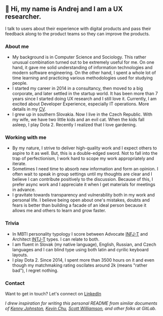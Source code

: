 <!---
TODO
- [ ] Add 'SaaS' and/or 'B2B'

Bio: Experienced UX researcher excited about Developer Experience – ♾ DevOps, ⚙️ Infrastructure, 🔮 Observability, 👐 Open-source | ex-@GitLab

Short summary: UX researcher with 7 years of experience. Currently excited mainly about Developer Experience – ♾ DevOps, ⚙️ Infrastructure, 🔮 Observability, 👐 Open-source. Father of 2 kiddos, Dota 2 player. Based in Brno, Czech Republic.
--->

## 👋 Hi, my name is Andrej and I am a UX researcher. 

I talk to users about their experience with digital products and pass their feedback along to the product teams so they can improve the products.

<!-- I do interviews, surveys, usability tests and many more.  -->

### About me
- My background is in Computer Science and Sociology. This rather unusual combination turned out to be extremely useful for me. On one hand, it gave me solid understanding of information technologies and modern software engineering. On the other hand, I spent a whole lot of time learning and practicing various methodologies used for studying people.
- I started my career in 2014 in a consultancy, then moved to a big corporate, and later settled in the startup world. It has been more than 7 years since I started doing UX research and I still love it. Currently, I am excited about Developer Experience, especially IT operations. More details in my [CV](https://github.com/AndrejKiri/AndrejKiri/blob/ccfa33fc4baef82f32d1fd9278aa9ea44329faa0/CV.md).
- I grew up in southern Slovakia. Now I live in the Czech Republic. With my wife, we have two little kids and an evil cat. When the kids fall asleep, I play Dota 2. Recently I realized that I love gardening.

### Working with me
- By my nature, I strive to deliver high-quality work and I expect others to aspire to it as well. But, this is a double-edged sword. Not to fall into the trap of perfectionism, I work hard to scope my work appropriately and iterate.
- Sometimes I need time to absorb new information and form an opinion. I often wait to speak in group settings until my thoughts are clear and I believe I can contribute positively to the discussion. Because of this, I prefer async work and I appreciate it when I get materials for meetings in advance.
- I gravitate towards transparency and vulnerability both in my work and personal life. I believe being open about one's mistakes, doubts and fears is better than building a facade of an ideal person because it allows me and others to learn and grow faster.

### Trivia
- In MBTI personality typology I score between Advocate [INFJ-T](https://www.16personalities.com/infj-personality) and Architect [INTJ-T](https://www.16personalities.com/intj-personality) types. I can relate to both.
- I am fluent in Slovak (my native language), English, Russian, and Czech languages and I can blind type using both latin and cyrilic keyboard layouts.
- I play Dota 2. Since 2014, I spent more than 3500 hours on it and even though my matchmaking rating oscilates around 2k (means "rather bad"), I regret nothing.

### Contact
Want to get in touch? Let's connect on [LinkedIn](https://www.linkedin.com/in/andrej-kiripolsk%C3%BD-22042843/)

*I drew inspiration for writing this personal README from similar documents of [Kenny Johnston](https://gitlab.com/kencjohnston/README), [Kevin Chu](https://gitlab.com/kbychu/README), [Scott Williamson](https://about.gitlab.com/handbook/product/readme/scott-williamson.html), and other folks at GitLab.*

